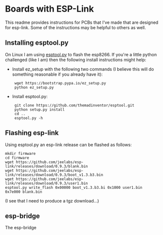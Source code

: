 Boards with ESP-Link
====================

This readme provides instructions for PCBs that I've made that are designed for esp-link.
Some of the instructions may be helpful to others as well.

Installing esptool.py
---------------------

On Linux I am using [esptool.py](https://github.com/themadinventor/esptool) to flash the esp8266.
If you're a little python challenged (like I am) then the following install instructions might help:
 - Install ez_setup with the following two commands (I believe this will do something reasonable if you already have it):

        wget https://bootstrap.pypa.io/ez_setup.py
        python ez_setup.py
 - Install esptool.py:

        git clone https://github.com/themadinventor/esptool.git
        python setup.py install
        cd ..
        esptool.py -h

Flashing esp-link
-----------------

Using esptool.py an esp-link release can be flashed as follows:
```
mkdir firmware
cd firmware
wget https://github.com/jeelabs/esp-link/releases/download/0.9.3/blank.bin
wget https://github.com/jeelabs/esp-link/releases/download/0.9.3/boot_v1.3.b3.bin
wget https://github.com/jeelabs/esp-link/releases/download/0.9.3/user1.bin
esptool.py write_flash 0x00000 boot_v1.3.b3.bi 0x1000 user1.bin 0x7e000 blank.bin
```
(I see that I need to produce a tgz download...)

esp-bridge
----------

The esp-bridge 


